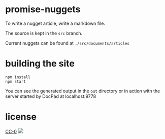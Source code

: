 # promise-nuggets

To write a nugget article, write a markdown file. 

The source is kept in the `src` branch.

Current nuggets can be found at `./src/documents/articles`

# building the site

```
npm install
npm start
```

You can see the generated output in the `out` directory 
or in action with the server started by DocPad at localhost:9778

# license

[CC-0][CC-0]
[![][CC-0-IMG]][CC-0] 

[CC-0-IMG]: http://i.creativecommons.org/p/zero/1.0/88x31.png]
[CC-0]: http://creativecommons.org/publicdomain/zero/1.0/

